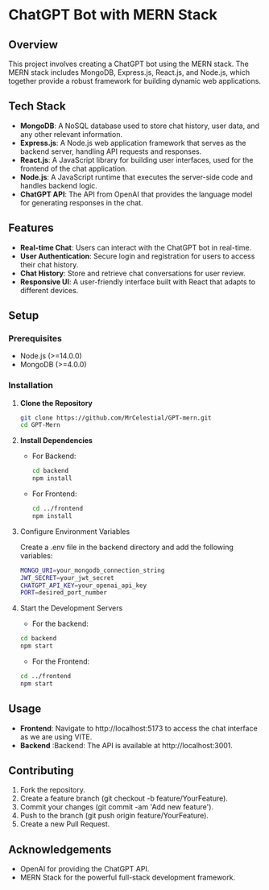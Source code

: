 # ChatGPT Bot with MERN Stack

## Overview

This project involves creating a ChatGPT bot using the MERN stack. The MERN stack includes MongoDB, Express.js, React.js, and Node.js, which together provide a robust framework for building dynamic web applications.

## Tech Stack

- **MongoDB**: A NoSQL database used to store chat history, user data, and any other relevant information.
- **Express.js**: A Node.js web application framework that serves as the backend server, handling API requests and responses.
- **React.js**: A JavaScript library for building user interfaces, used for the frontend of the chat application.
- **Node.js**: A JavaScript runtime that executes the server-side code and handles backend logic.
- **ChatGPT API**: The API from OpenAI that provides the language model for generating responses in the chat.

## Features

- **Real-time Chat**: Users can interact with the ChatGPT bot in real-time.
- **User Authentication**: Secure login and registration for users to access their chat history.
- **Chat History**: Store and retrieve chat conversations for user review.
- **Responsive UI**: A user-friendly interface built with React that adapts to different devices.

## Setup

### Prerequisites

- Node.js (>=14.0.0)
- MongoDB (>=4.0.0)

### Installation

1. **Clone the Repository**
   ```bash
   git clone https://github.com/MrCelestial/GPT-mern.git
   cd GPT-Mern

2. **Install Dependencies**
  
   - For Backend:
       ```bash
       cd backend
       npm install
     ```
   - For Frontend:       
       ```bash
       cd ../frontend
       npm install
     ``` 
3. Configure Environment Variables

    Create a .env file in the backend directory and add the following variables:    
    ```bash
    MONGO_URI=your_mongodb_connection_string
    JWT_SECRET=your_jwt_secret
    CHATGPT_API_KEY=your_openai_api_key
    PORT=desired_port_number
   ```
4. Start the Development Servers
    - For the backend:
    ```bash
    cd backend
    npm start
   ```
   - For the Frontend:
    ```bash
    cd ../frontend
    npm start
   ```
   
## Usage
- **Frontend**: Navigate to http://localhost:5173 to access the chat interface as we are using VITE.
- **Backend** :Backend: The API is available at http://localhost:3001.

## Contributing
1. Fork the repository.
2. Create a feature branch (git checkout -b feature/YourFeature).
3. Commit your changes (git commit -am 'Add new feature').
4. Push to the branch (git push origin feature/YourFeature).
5. Create a new Pull Request.

## Acknowledgements
- OpenAI for providing the ChatGPT API.
- MERN Stack for the powerful full-stack development framework.
